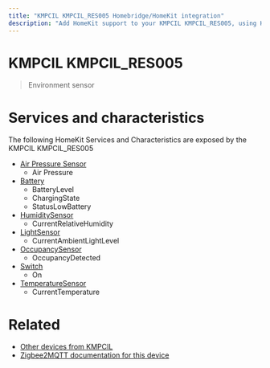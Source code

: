 ```yaml
---
title: "KMPCIL KMPCIL_RES005 Homebridge/HomeKit integration"
description: "Add HomeKit support to your KMPCIL KMPCIL_RES005, using Homebridge, Zigbee2MQTT and homebridge-z2m."
---
```

<!---
This file has been GENERATED using src/docgen/docgen.ts
DO NOT EDIT THIS FILE MANUALLY!
-->
# KMPCIL KMPCIL_RES005
> Environment sensor


# Services and characteristics
The following HomeKit Services and Characteristics are exposed by
the KMPCIL KMPCIL_RES005

* [Air Pressure Sensor](../../sensors.md)
  * Air Pressure
* [Battery](../../battery.md)
  * BatteryLevel
  * ChargingState
  * StatusLowBattery
* [HumiditySensor](../../sensors.md)
  * CurrentRelativeHumidity
* [LightSensor](../../sensors.md)
  * CurrentAmbientLightLevel
* [OccupancySensor](../../sensors.md)
  * OccupancyDetected
* [Switch](../../switch.md)
  * On
* [TemperatureSensor](../../sensors.md)
  * CurrentTemperature


# Related
* [Other devices from KMPCIL](../index.md#kmpcil)
* [Zigbee2MQTT documentation for this device](https://www.zigbee2mqtt.io/devices/KMPCIL_RES005.html)